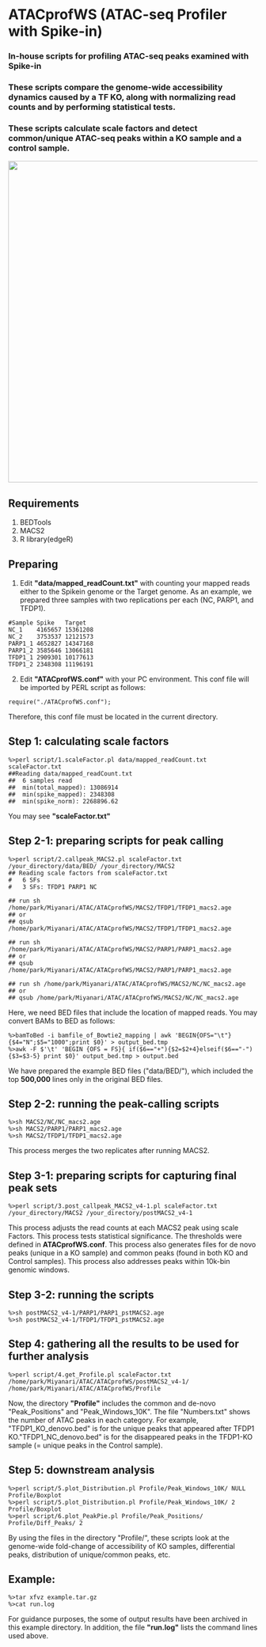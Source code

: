 # ATACprofWS (ATAC-seq Profiler with Spike-in)
### In-house scripts for profiling ATAC-seq peaks examined with Spike-in
### These scripts compare the genome-wide accessibility dynamics caused by a TF KO, along with normalizing read counts and by performing statistical tests.  
### These scripts calculate scale factors and detect common/unique ATAC-seq peaks within a KO sample and a control sample.
<img src="https://github.com/Park-Sung-Joon/ATACprofWS/assets/52985953/b5bc30ec-c30d-4f5a-ab61-b42bee4b2b66" width=650>

## Requirements
1. BEDTools
2. MACS2
3. R library(edgeR)

## Preparing
1. Edit **"data/mapped_readCount.txt"** with counting your mapped reads either to the Spikein genome or the Target genome. As an example, we prepared three samples with two replications per each (NC, PARP1, and TFDP1).

```
#Sample	Spike	Target
NC_1	4165657	15361208
NC_2	3753537	12121573
PARP1_1	4652827	14347168
PARP1_2	3585646	13066181
TFDP1_1	2909301	10177613
TFDP1_2	2348308	11196191
```
2. Edit **"ATACprofWS.conf"** with your PC environment. This conf file will be imported by PERL script as follows:
```
require("./ATACprofWS.conf");
```
Therefore, this conf file must be located in the current directory.

## Step 1: calculating scale factors
```
%>perl script/1.scaleFactor.pl data/mapped_readCount.txt scaleFactor.txt
##Reading data/mapped_readCount.txt
##	6 samples read
##	min(total_mapped): 13086914
##	min(spike_mapped): 2348308
##	min(spike_norm): 2268896.62
```
You may see **"scaleFactor.txt"**

## Step 2-1: preparing scripts for peak calling
```
%>perl script/2.callpeak_MACS2.pl scaleFactor.txt /your_directory/data/BED/ /your_directory/MACS2
## Reading scale factors from scaleFactor.txt
#	6 SFs
#	3 SFs: TFDP1 PARP1 NC

## run sh /home/park/Miyanari/ATAC/ATACprofWS/MACS2/TFDP1/TFDP1_macs2.age
## or
## qsub /home/park/Miyanari/ATAC/ATACprofWS/MACS2/TFDP1/TFDP1_macs2.age

## run sh /home/park/Miyanari/ATAC/ATACprofWS/MACS2/PARP1/PARP1_macs2.age
## or
## qsub /home/park/Miyanari/ATAC/ATACprofWS/MACS2/PARP1/PARP1_macs2.age

## run sh /home/park/Miyanari/ATAC/ATACprofWS/MACS2/NC/NC_macs2.age
## or
## qsub /home/park/Miyanari/ATAC/ATACprofWS/MACS2/NC/NC_macs2.age
```
Here, we need BED files that include the location of mapped reads. You may convert BAMs to BED as follows:
```
%>bamToBed -i bamfile_of_Bowtie2_mapping | awk 'BEGIN{OFS="\t"}{$4="N";$5="1000";print $0}' > output_bed.tmp
%>awk -F $'\t' 'BEGIN {OFS = FS}{ if($6=="+"){$2=$2+4}elseif($6=="-"){$3=$3-5} print $0}' output_bed.tmp > output.bed
```
We have prepared the example BED files ("data/BED/"), which included the top **500,000** lines only in the original BED files.

## Step 2-2: running the peak-calling scripts 
```
%>sh MACS2/NC/NC_macs2.age
%>sh MACS2/PARP1/PARP1_macs2.age 
%>sh MACS2/TFDP1/TFDP1_macs2.age 
```
This process merges the two replicates after running MACS2. 

## Step 3-1: preparing scripts for capturing final peak sets
```
%>perl script/3.post_callpeak_MACS2_v4-1.pl scaleFactor.txt /your_directory/MACS2 /your_directory/postMACS2_v4-1
```
This process adjusts the read counts at each MACS2 peak using scale Factors.
This process tests statistical significance. The thresholds were defined in **ATACprofWS.conf**. 
This process also generates files for de novo peaks (unique in a KO sample) and common peaks (found in both KO and Control samples).
This process also addresses peaks within 10k-bin genomic windows.

## Step 3-2: running the scripts
```
%>sh postMACS2_v4-1/PARP1/PARP1_pstMACS2.age 
%>sh postMACS2_v4-1/TFDP1/TFDP1_pstMACS2.age
```

## Step 4: gathering all the results to be used for further analysis
```
%>perl script/4.get_Profile.pl scaleFactor.txt /home/park/Miyanari/ATAC/ATACprofWS/postMACS2_v4-1/ /home/park/Miyanari/ATAC/ATACprofWS/Profile
```
Now, the directory **"Profile"** includes the common and de-novo "Peak_Positions" and "Peak_Windows_10K". The file "Numbers.txt" shows the number of ATAC peaks in each category.
For example, "TFDP1_KO_denovo.bed" is for the unique peaks that appeared after TFDP1 KO."TFDP1_NC_denovo.bed" is for the disappeared peaks in the TFDP1-KO sample (= unique peaks in the Control sample).

## Step 5: downstream analysis
```
%>perl script/5.plot_Distribution.pl Profile/Peak_Windows_10K/ NULL Profile/Boxplot
%>perl script/5.plot_Distribution.pl Profile/Peak_Windows_10K/ 2 Profile/Boxplot
%>perl script/6.plot_PeakPie.pl Profile/Peak_Positions/ Profile/Diff_Peaks/ 2
```
By using the files in the directory "Profile/", these scripts look at the genome-wide fold-change of accessibility of KO samples, differential peaks, distribution of unique/common peaks, etc.

## Example: 
```
%>tar xfvz example.tar.gz
%>cat run.log
```
For guidance purposes, the some of output results have been archived in this example directory.
In addition, the file **"run.log"** lists the command lines used above.


